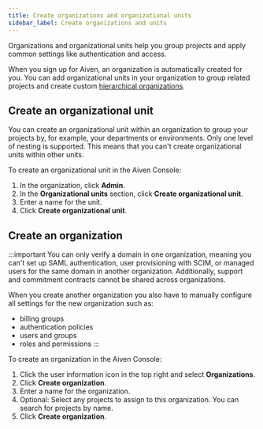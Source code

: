 ```yaml
---
title: Create organizations and organizational units
sidebar_label: Create organizations and units
---
```


Organizations and organizational units help you group projects and apply common settings like authentication and access.

When you sign up for Aiven, an organization is automatically created for you.
You can add organizational units in your organization to group related projects
and create custom
[hierarchical organizations](/docs/platform/concepts/orgs-units-projects).

## Create an organizational unit

You can create an organizational unit within an organization to group
your projects by, for example, your departments or environments. Only one level of
nesting is supported. This means that you can't create organizational units
within other units.

To create an organizational unit in the Aiven Console:

1.  In the organization, click **Admin**.
1.  In the **Organizational units** section, click **Create organizational unit**.
1.  Enter a name for the unit.
1.  Click **Create organizational unit**.

## Create an organization

:::important
You can only verify a domain in one organization, meaning you can't set up SAML
authentication, user provisioning with SCIM, or managed users for the same domain
in another organization. Additionally, support and commitment contracts cannot
be shared across organizations.

When you create another organization you also have to manually configure all settings
for the new organization such as:
- billing groups
- authentication policies
- users and groups
- roles and permissions
:::

To create an organization in the Aiven Console:

1.  Click the user information icon in the top right and select
    **Organizations**.
1.  Click **Create organization**.
1.  Enter a name for the organization.
1.  Optional: Select any projects to assign to this
    organization. You can search for projects by name.
1.  Click **Create organization**.
